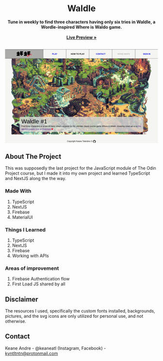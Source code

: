 <p align="center">
  <h1 align="center">Waldle</h1>
  <p align="center">
    <strong>Tune in weekly to find three characters having only six tries in Waldle, a Wordle-inspired Where is Waldo game.</strong>
     <br /><br />
    <a href="https://playwaldle.xyz" target="_blank"><strong>Live Preview »</strong></a>
    <br /><br />
  </p>
</p>

<a href="https://playwaldle.xyz" target="_blank"><img src="./public/preview.png" alt="Todo List App Live Preview"></a>

## About The Project

This was supposedly the last project for the JavaScript module of The Odin Project course, but I made it into my own project and learned TypeScript and NextJS along the the way.

### Made With

1. TypeScript
2. NextJS
3. Firebase
4. MaterialUI

### Things I Learned

1. TypeScript
2. NextJS
3. Firebase
4. Working with APIs

### Areas of improvement

1. Firebase Authentication flow
2. First Load JS shared by all

## Disclaimer

The resources I used, specifically the custom fonts installed, backgrounds, pictures, and the svg icons are only utilized for personal use, and not otherwise.

## Contact

Keane Andre - @keaneatl (Instagram, Facebook) - <a href="mailto:kyntltntn@protonmail.com">kyntltntn@protonmail.com</a>
